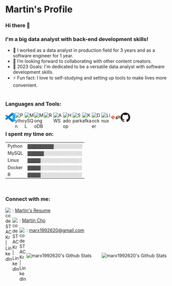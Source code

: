 # Martin's Profile
### Hi there 👋

### I'm a big data analyst with back-end development skills!
- 🔭 I worked as a data analyst in production field for 3 years and as a software engineer for 1 year.
- 👯 I’m looking forward to collaborating with other content creators.
- 🥅 2023 Goals: I'm dedicated to be a versatile data analyst with software development skills.
- ⚡ Fun fact: I love to self-studying and setting up tools to make lives more convenient.
<br/><br/>

### Languages and Tools:
<img align="left" alt="Visual Studio Code" width="30px" src="https://raw.githubusercontent.com/github/explore/80688e429a7d4ef2fca1e82350fe8e3517d3494d/topics/visual-studio-code/visual-studio-code.png" />
<img align="left" alt="Python" width="30px" src="https://w7.pngwing.com/pngs/792/780/png-transparent-python-computer-icons-tutorial-computer-programming-social-icons-miscellaneous-angle-text-thumbnail.png" />
<img align="left" alt="MySQL" width="30px" src="https://upload.wikimedia.org/wikipedia/commons/b/b2/Database-mysql.svg" />
<img align="left" alt="MongoDB" width="30px" src="https://cdn.iconscout.com/icon/free/png-512/free-mongodb-3-1175138.png?f=avif&w=256" />
<img align="left" alt="R" width="30px" src="https://upload.wikimedia.org/wikipedia/commons/thumb/1/1b/R_logo.svg/640px-R_logo.svg.png" />
<img align="left" alt="AWS" width="30px" src="https://upload.wikimedia.org/wikipedia/commons/9/93/Amazon_Web_Services_Logo.svg" />
<img align="left" alt="Hadoop" width="30px" src="https://intellitech.pro/wp-content/uploads/2016/12/hadoop-300x293.png" />
<img align="left" alt="Spark" width="30px" src="https://upload.wikimedia.org/wikipedia/commons/thumb/f/f3/Apache_Spark_logo.svg/1280px-Apache_Spark_logo.svg.png" />
<img align="left" alt="Kafka" width="30px" src="https://upload.wikimedia.org/wikipedia/commons/thumb/5/53/Apache_kafka_wordtype.svg/640px-Apache_kafka_wordtype.svg.png" />
<img align="left" alt="Docker" width="30px" src="https://logos-world.net/wp-content/uploads/2021/02/Docker-Logo-2013-2015.png" />
<img align="left" alt="Linux" width="30px" src="https://www.freepnglogos.com/uploads/linux-png/difference-between-linux-and-window-operating-system-3.png" />
<img align="left" alt="Git" width="30px" src="https://raw.githubusercontent.com/github/explore/80688e429a7d4ef2fca1e82350fe8e3517d3494d/topics/git/git.png" />
<img align="left" alt="GitHub" width="30px" src="https://raw.githubusercontent.com/github/explore/78df643247d429f6cc873026c0622819ad797942/topics/github/github.png" />
<br/><br/>

### I spent my time on:
<table>
  <tr>
    <td>Python</td>
    <td>▓▓▓▓▓▓▓▓░░░░░░░░░</td>
  </tr>
  <tr>
    <td>MySQL</td>
    <td>▓▓▓▓▓░░░░░░░░░░░░</td>
  </tr>
  <tr>
    <td>Linux</td>
    <td>▓▓▓▓░░░░░░░░░░░░░</td>
  </tr>
  <tr>
    <td>Docker</td>
    <td>▓▓▓▓░░░░░░░░░░░░░</td>
  </tr>
  <tr>
    <td>R</td>
    <td>▓▓▓▓░░░░░░░░░░░░░</td>
  </tr>
</table>
<br/>

### Connect with me:
<img align="left" alt="codeSTACKr | LinkedIn" width="22px" src="https://upload.wikimedia.org/wikipedia/commons/0/01/Google_Docs_logo_%282014-2020%29.svg" />: <a href="https://docs.google.com/document/d/1PSZ-zcDBwOixqBycKcb7g4poh4pcLDP9adenQjrwpr4/edit#heading=h.aagfqklm9zwt"> Martin's Resume </a> <br/>

<img align="left" alt="codeSTACKr | LinkedIn" width="22px" src="https://cdn.jsdelivr.net/npm/simple-icons@v3/icons/linkedin.svg" />: <a href="www.linkedin.com/in/martin-cho-9a9084183"> Martin Cho </a> <br/>

<img align="left" alt="codeSTACKr | LinkedIn" width="22px" src="https://upload.wikimedia.org/wikipedia/commons/7/7e/Gmail_icon_%282020%29.svg" />: <a href="www.linkedin.com/in/martin-cho-9a9084183"> marx1992620@gmail.com  </a>

<br/><br/>

<img align="left" alt="marx1992620's Github Stats" src="https://github-readme-stats.vercel.app/api?username=marx1992620&hide=contribs,prs" /> 
<img align="right" alt="marx1992620's Github Stats" src="https://github-readme-stats.vercel.app/api/top-langs/?username=marx1992620" />


